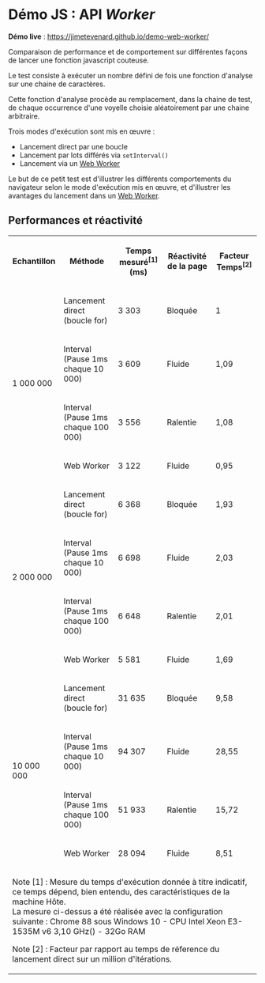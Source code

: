 # Démo JS : API _Worker_

**Démo live** : <https://jimetevenard.github.io/demo-web-worker/>

Comparaison de performance et de comportement sur différentes façons de lancer une fonction javascript couteuse.

Le test consiste à exécuter un nombre défini de fois une fonction d'analyse sur une chaine de caractères.

Cette fonction d'analyse procède au remplacement, dans la chaine de test, de chaque occurrence d'une voyelle choisie aléatoirement par une chaine arbitraire.

Trois modes d'exécution sont mis en œuvre :

*   Lancement direct par une boucle
*   Lancement par lots différés via `setInterval()`
*   Lancement via un [Web Worker](https://developer.mozilla.org/fr/docs/Web/API/Web_Workers_API/Using_web_workers)

Le but de ce petit test est d'illustrer les différents comportements du navigateur selon le mode d'exécution mis en œuvre, et d'illustrer les avantages du lancement dans un [Web Worker](https://developer.mozilla.org/fr/docs/Web/API/Web_Workers_API/Using_web_workers).

## Performances et réactivité


<table >
    <!-- No rowspan in Markdown ! -->
    <tbody>
        <tr>
            <th><p>Echantillon</p></th>
            <th><p>M&eacute;thode</p></th>
            <th><p>Temps mesuré<sup>[1]</sup> (ms)</p></th>
            <th><p>R&eacute;activit&eacute; de la page</p></th>
            <th><p>Facteur Temps<sup>[2]</sup></p></th>
        </tr>
        <tr>
            <td rowspan="4" ><p>1 000 000</p></td>
            <td><p>Lancement direct (boucle for)</p></td>
            <td><p>3 303</p></td>
            <td><p>Bloqu&eacute;e</p></td>
            <td><p>1</p></td>
        </tr>
        <tr>
            <td><p>Interval (Pause 1ms chaque 10 000)</p></td>
            <td><p>3 609</p></td>
            <td><p>Fluide</p></td>
            <td><p>1,09</p></td>
        </tr>
        <tr>
            <td><p>Interval (Pause 1ms chaque 100 000)</p></td>
            <td><p>3 556</p></td>
            <td><p>Ralentie</p></td>
            <td><p>1,08</p></td>
        </tr>
        <tr>
            <td><p>Web Worker</p></td>
            <td><p>3 122</p></td>
            <td><p>Fluide</p></td>
            <td><p>0,95</p></td>
        </tr>
        <tr>
            <td rowspan="4"><p>2 000 000</p></td>
            <td><p>Lancement direct (boucle for)</p></td>
            <td><p>6 368</p></td>
            <td><p>Bloqu&eacute;e</p></td>
            <td><p>1,93</p></td>
        </tr>
        <tr>
            <td><p>Interval (Pause 1ms chaque 10 000)</p></td>
            <td><p>6 698</p></td>
            <td><p>Fluide</p></td>
            <td><p>2,03</p></td>
        </tr>
        <tr>
            <td><p>Interval (Pause 1ms chaque 100 000)</p></td>
            <td><p>6 648</p></td>
            <td><p>Ralentie</p></td>
            <td><p>2,01</p></td>
        </tr>
        <tr>
            <td><p>Web Worker</p></td>
            <td><p>5 581</p></td>
            <td><p>Fluide</p></td>
            <td><p>1,69</p></td>
        </tr>
        <tr>
            <td rowspan="4"><p>10 000 000</p></td>
            <td><p>Lancement direct (boucle for)</p></td>
            <td><p>31 635</p></td>
            <td><p>Bloqu&eacute;e</p></td>
            <td><p>9,58</p></td>
        </tr>
        <tr>
            <td><p>Interval (Pause 1ms chaque 10 000)</p></td>
            <td><p>94 307</p></td>
            <td><p>Fluide</p></td>
            <td><p>28,55</p></td>
        </tr>
        <tr>
            <td><p>Interval (Pause 1ms chaque 100 000)</p></td>
            <td><p>51 933</p></td>
            <td><p>Ralentie</p></td>
            <td><p>15,72</p></td>
        </tr>
        <tr>
            <td><p>Web Worker</p></td>
            <td><p>28 094</p></td>
            <td><p>Fluide</p></td>
            <td><p>8,51</p></td>
        </tr>
        <tr>
            <td colspan="5">
                <p>
                    Note [1] : Mesure du temps d'exécution donnée à titre indicatif,
                    ce temps dépend, bien entendu, des caractéristiques de la machine Hôte.
                    <br>
                    La mesure ci-dessus a été réalisée avec la configuration suivante :
                    Chrome 88 sous Windows 10 - CPU Intel Xeon E3-1535M v6 3,10 GHz() - 32Go RAM
                </p>
                <p>
                    Note [2] : Facteur par rapport au temps de réference
                    du lancement direct sur un million d'itérations.
                </p>
            </td>
        </tr>
    </tbody>
</table>


